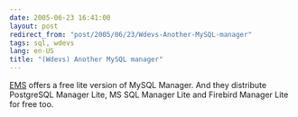 ```yaml
---
date: 2005-06-23 16:41:00
layout: post
redirect_from: "post/2005/06/23/Wdevs-Another-MySQL-manager"
tags: sql, wdevs
lang: en-US
title: "(Wdevs) Another MySQL manager"
---
```


[EMS](http://www.sqlmanager.net/news/607) offers a free lite
version of MySQL Manager. And they distribute PostgreSQL Manager Lite, MS SQL
Manager Lite and Firebird Manager Lite for free too.
